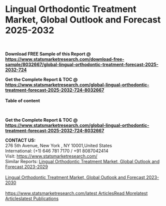 <h1>Lingual Orthodontic Treatment Market, Global Outlook and Forecast 2025-2032</h1><br/><p><strong>Download FREE Sample of this Report @ <a href="https://www.statsmarketresearch.com/download-free-sample/8032667/global-lingual-orthodontic-treatment-forecast-2025-2032-724">https://www.statsmarketresearch.com/download-free-sample/8032667/global-lingual-orthodontic-treatment-forecast-2025-2032-724</a></strong></p><div><b>Get the Complete Report & TOC @ <a href="https://www.statsmarketresearch.com/global-lingual-orthodontic-treatment-forecast-2025-2032-724-8032667">https://www.statsmarketresearch.com/global-lingual-orthodontic-treatment-forecast-2025-2032-724-8032667</a></b></div><br><b>Table of content</b><p><br><div><b>Get the Complete Report & TOC @ <a href="https://www.statsmarketresearch.com/global-lingual-orthodontic-treatment-forecast-2025-2032-724-8032667">https://www.statsmarketresearch.com/global-lingual-orthodontic-treatment-forecast-2025-2032-724-8032667</a></b></div></p> <b>CONTACT US:</b><br>276 5th Avenue, New York , NY 10001,United States<br>International: (+1) 646 781 7170 / +91 8087042414<br>Visit: <a href="https://www.statsmarketresearch.com/">https://www.statsmarketresearch.com/</a><br>Similar Reports: <a href="https://www.statsmarketresearch.com/global-lingual-orthodontic-treatment-forecast-2025-2032-724-8032667">Lingual Orthodontic Treatment Market, Global Outlook and Forecast 2023-2029</a><br/><br/><a href="https://www.statsmarketresearch.com/global-lingual-orthodontic-treatment-forecast-2025-2032-724-8032667">Lingual Orthodontic Treatment Market, Global Outlook and Forecast 2023-2030</a><br/><br/><a href="https://gyeongbokgung.com">https://www.statsmarketresearch.com/</a><a href="https://hallyeomaritime.com">latest Articles</a><a href="https://jingwansa.com">Read More</a><a href=https://nguoiviet.jp/">latest Articles</a><a href="https://www.intelmarketresearch.com/">latest Publications</a>